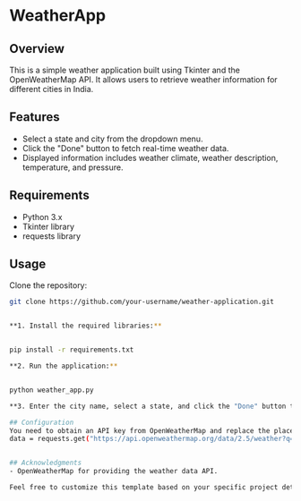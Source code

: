 # WeatherApp


## Overview

This is a simple weather application built using Tkinter and the OpenWeatherMap API. It allows users to retrieve weather information for different cities in India.

## Features

- Select a state and city from the dropdown menu.
- Click the "Done" button to fetch real-time weather data.
- Displayed information includes weather climate, weather description, temperature, and pressure.

## Requirements

- Python 3.x
- Tkinter library
- requests library

## Usage

Clone the repository:

   ```bash
   git clone https://github.com/your-username/weather-application.git


**1. Install the required libraries:**


  pip install -r requirements.txt

**2. Run the application:**


  python weather_app.py

**3. Enter the city name, select a state, and click the "Done" button to fetch weather data.**

## Configuration
You need to obtain an API key from OpenWeatherMap and replace the placeholder in the data_get function in weather_app.py with your API key.
data = requests.get("https://api.openweathermap.org/data/2.5/weather?q="+city+"&appid=YOUR_API_KEY").json()


## Acknowledgments
- OpenWeatherMap for providing the weather data API.

Feel free to customize this template based on your specific project details and preferences. Make sure to replace placeholders like your-username and YOUR_API_KEY with your actual GitHub username and OpenWeatherMap API key.


